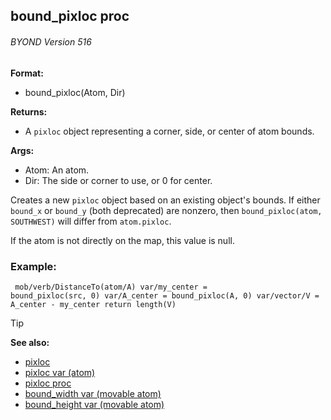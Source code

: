## bound_pixloc proc 
###### BYOND Version 516

**Format:**
+   bound_pixloc(Atom, Dir)
<!-- -->
**Returns:**
+   A `pixloc` object representing a corner, side, or center of atom
    bounds.
<!-- -->
**Args:**
+   Atom: An atom.
+   Dir: The side or corner to use, or 0 for center.


Creates a new `pixloc` object based on an existing object\'s
bounds. If either `bound_x` or `bound_y` (both deprecated) are nonzero,
then `bound_pixloc(atom, SOUTHWEST)` will differ from `atom.pixloc`.


If the atom is not directly on the map, this value is null.
### Example:

``` dm
 mob/verb/DistanceTo(atom/A) var/my_center =
bound_pixloc(src, 0) var/A_center = bound_pixloc(A, 0) var/vector/V =
A_center - my_center return length(V) 
```


> [!TIP] 
> **See also:**
> +   [pixloc](/ref/pixloc.md) 
> +   [pixloc var (atom)](/ref/atom/var/pixloc.md) 
> +   [pixloc proc](/ref/proc/pixloc.md) 
> +   [bound_width var (movable atom)](/ref/atom/movable/var/bound_width.md) 
> +   [bound_height var (movable atom)](/ref/atom/movable/var/bound_height.md) <!-- -->